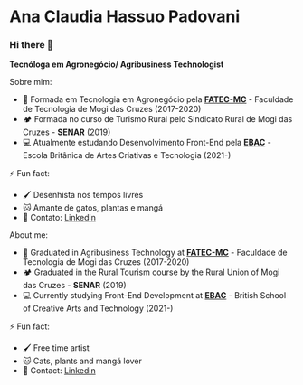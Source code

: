 # Ana Claudia Hassuo Padovani

### Hi there 👋

**Tecnóloga em Agronegócio/ Agribusiness Technologist**

Sobre mim:
* 🌱 Formada em Tecnologia em Agronegócio pela [**FATEC-MC**](https://www.fatecmogidascruzes.com.br/) - Faculdade de Tecnologia de Mogi das Cruzes (2017-2020) 
* 🏕️ Formada no curso de Turismo Rural pelo Sindicato Rural de Mogi das Cruzes - **SENAR** (2019)
* 💻 Atualmente estudando Desenvolvimento Front-End pela [**EBAC**](https://ebaconline.com.br/) - Escola Britânica de Artes Criativas e Tecnologia (2021-)

⚡ Fun fact:
* 🖌️ Desenhista nos tempos livres<br>
* 🐱 Amante de gatos, plantas e mangá<br>
* 💬 Contato: [Linkedin](https://www.linkedin.com/in/ana-claudia-hassuo-padovani-743298181/)

About me:
* 🌱 Graduated in Agribusiness Technology at [**FATEC-MC**](https://www.fatecmogidascruzes.com.br/) - Faculdade de Tecnologia de Mogi das Cruzes (2017-2020)
* 🏕️ Graduated in the Rural Tourism course by the Rural Union of Mogi das Cruzes - **SENAR** (2019)
* 💻 Currently studying Front-End Development at [**EBAC**](https://ebaconline.com.br/) - British School of Creative Arts and Technology (2021-)

⚡ Fun fact:
* 🖌️ Free time artist<br>
* 🐱 Cats, plants and mangá lover<br>
* 💬 Contact: [Linkedin](https://www.linkedin.com/in/ana-claudia-hassuo-padovani-743298181/)

